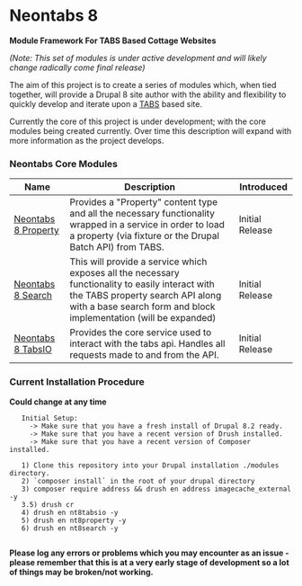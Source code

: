 # Neontabs 8

**Module Framework For TABS Based Cottage Websites**

*(Note: This set of modules is under active development and will likely change radically come final release)*

The aim of this project is to create a series of modules which, when tied together, will provide a Drupal 8 site author with the ability and flexibility to quickly develop and iterate upon a [TABS](http://www.tabs-software.co.uk/)
 based site.
 
 Currently the core of this project is under development; with the core modules being created currently. Over time this description will expand with more information as the project develops.
 
### Neontabs Core Modules
 
| Name                                     | Description                              | Introduced |
| ---------------------------------------- | ---------------------------------------- | ---------- |
| [Neontabs 8 Property](https://github.com/neontribe/nt8/blob/master/nt8property/nt8property.info.yml)                        | Provides a "Property" content type and all the necessary functionality wrapped in a service in order to load a property (via fixture or the Drupal Batch API) from TABS. | Initial Release |
| [Neontabs 8 Search](https://github.com/neontribe/nt8/blob/master/nt8search/nt8search.info.yml)                        | This will provide a service which exposes all the necessary functionality to easily interact with the TABS property search API along with a base search form and block implementation (will be expanded) | Initial Release        |
| [Neontabs 8 TabsIO](https://github.com/neontribe/nt8/blob/master/nt8tabsio/nt8tabsio.info.yml)                        | Provides the core service used to interact with the tabs api. Handles all requests made to and from the API. | Initial Release        |

 
### Current Installation Procedure
 **Could change at any time**
 
 ```
    Initial Setup:
      -> Make sure that you have a fresh install of Drupal 8.2 ready.
      -> Make sure that you have a recent version of Drush installed.
      -> Make sure that you have a recent version of Composer installed.
      
    1) Clone this repository into your Drupal installation ./modules directory.
    2) `composer install` in the root of your drupal directory
    3) composer require address && drush en address imagecache_external -y
    3.5) drush cr
    4) drush en nt8tabsio -y
    5) drush en nt8property -y
    6) drush en nt8search -y
    
```
 **Please log any errors or problems which you may encounter as an issue - please remember that this is at a very early stage of development so a lot of things may be broken/not working.**
